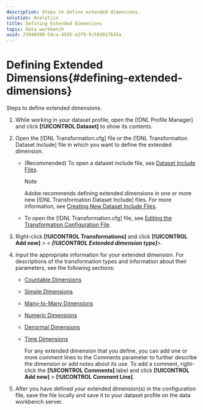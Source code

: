 ```yaml
---
description: Steps to define extended dimensions.
solution: Analytics
title: Defining Extended Dimensions
topic: Data workbench
uuid: 25946998-54ca-4595-a2f9-9c593917643a
---
```


# Defining Extended Dimensions{#defining-extended-dimensions}

Steps to define extended dimensions.

1. While working in your dataset profile, open the [!DNL Profile Manager] and click **[!UICONTROL Dataset]** to show its contents.
1. Open the [!DNL Transformation.cfg] file or the [!DNL Transformation Dataset Include] file in which you want to define the extended dimension.

    * (Recommended) To open a dataset include file, see [Dataset Include Files](../../../home/c-dataset-const-proc/c-dataset-inc-files/c-dataset-inc-files.md#concept-a9b6a30edfc942b0b2a2888a0a8989df).

      >[!NOTE]
      >
      >Adobe recommends defining extended dimensions in one or more new [!DNL Transformation Dataset Include] files. For more information, see [Creating New Dataset Include Files](../../../home/c-dataset-const-proc/c-dataset-inc-files/c-work-dataset-inc-files/t-create-new-dataset-inc-files.md#task-b29f30605c374a6ca747ac843337b06e).

    * To open the [!DNL Transformation.cfg] file, see [Editing the Transformation Configuration File](../../../home/c-dataset-const-proc/c-trans-config-file/t-edit-trans-config-file.md#task-cfef4142c1bf4437a669d1fdc75cabbc).

1. Right-click **[!UICONTROL Transformations]** and click **[!UICONTROL Add new]** > *< **[!UICONTROL Extended dimension type]**>*.
1. Input the appropriate information for your extended dimension. For descriptions of the transformation types and information about their parameters, see the following sections:

    * [Countable Dimensions](../../../home/c-dataset-const-proc/c-ex-dim/c-types-ex-dim/c-count-dim.md#concept-f28b633419494e7bbc510012dbfcc6f8) 
    * [Simple Dimensions](../../../home/c-dataset-const-proc/c-ex-dim/c-types-ex-dim/c-simple-dim.md#concept-c1d804dac4094489afe61560d2908181) 
    * [Many-to-Many Dimensions](../../../home/c-dataset-const-proc/c-ex-dim/c-types-ex-dim/c-many-dim.md#concept-5ed3cca8b2194d4f96134f6238040998) 
    * [Numeric Dimensions](../../../home/c-dataset-const-proc/c-ex-dim/c-types-ex-dim/c-num-dim.md#concept-8513b9afaff447c8b334410b565b91ed) 
    * [Denormal Dimensions](../../../home/c-dataset-const-proc/c-ex-dim/c-types-ex-dim/c-denormal-dim.md#concept-54a2600b8ee748b7acff405daccf3489) 
    * [Time Dimensions](../../../home/c-dataset-const-proc/c-ex-dim/c-types-ex-dim/c-time-dim.md#concept-1e4eeb8d33964bb2a8d5768d6439df67)

       For any extended dimension that you define, you can add one or more comment lines to the Comments parameter to further describe the dimension or add notes about its use. To add a comment, right-click the **[!UICONTROL Comments]** label and click **[!UICONTROL Add new]** > **[!UICONTROL Comment Line]**. 
    
1. After you have defined your extended dimension(s) in the configuration file, save the file locally and save it to your dataset profile on the data workbench server.
